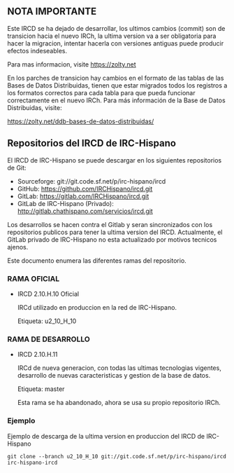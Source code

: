 NOTA IMPORTANTE
---------------

Este IRCD se ha dejado de desarrollar, los ultimos cambios (commit) son de transicion hacia el nuevo
IRCh, la ultima version va a ser obligatoria para hacer la migracion, intentar hacerla con versiones
antiguas puede producir efectos indeseables.

Para mas informacion, visite https://zolty.net

En los parches de transicion hay cambios en el formato de las tablas de las Bases de Datos Distribuidas,
tienen que estar migrados todos los registros a los formatos correctos para cada tabla para que pueda
funcionar correctamente en el nuevo IRCh.
Para más información de la Base de Datos Distribuidas, visite:

   https://zolty.net/ddb-bases-de-datos-distribuidas/


Repositorios del IRCD de IRC-Hispano
------------------------------------

El IRCD de IRC-Hispano se puede descargar en los siguientes repositorios de Git:

- Sourceforge: git://git.code.sf.net/p/irc-hispano/ircd
- GitHub: https://github.com/IRCHispano/ircd.git
- GitLab: https://gitlab.com/IRCHispano/ircd.git
- GitLab de IRC-Hispano (Privado): http://gitlab.chathispano.com/servicios/ircd.git

Los desarrollos se hacen contra el Gitlab y seran sincronizados con los
repositorios publicos para tener la ultima version del IRCD.
Actualmente, el GitLab privado de IRC-Hispano no esta actualizado por motivos tecnicos ajenos.


Este documento enumera las diferentes ramas del repositorio.


### RAMA OFICIAL

 * IRCD 2.10.H.10 Oficial

   IRCd utilizado en produccion en la red de IRC-Hispano.

   Etiqueta: u2_10_H_10




### RAMA DE DESARROLLO

 * IRCD 2.10.H.11

   IRCd de nueva generacion, con todas las ultimas tecnologias vigentes,
   desarrollo de nuevas caracteristicas y gestion de la base de datos.

   Etiqueta: master
   
   Esta rama se ha abandonado, ahora se usa su propio repositorio IRCh.



### Ejemplo

Ejemplo de descarga de la ultima version en produccion del IRCD de IRC-Hispano

`git clone --branch u2_10_H_10 git://git.code.sf.net/p/irc-hispano/ircd irc-hispano-ircd`
